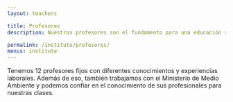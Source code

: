 ```yaml
---
layout: teachers

title: Profesores
description: Nuestros profesores son el fundamento para una educación sostenible.

permalink: /instituto/profesores/
menus: institute
---
```


Tenemos 12 profesores fijos con diferentes conocimientos y experiencias laborales.
Además de eso, también trabajamos con el Ministerio de Medio Ambiente y podemos confiar en el conocimiento de sus profesionales para nuestras clases.
